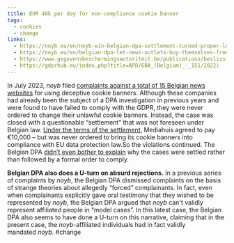 ```yaml
---
title: EUR 40k per day for non-compliance cookie banner
tags:
  - cookies
  - change
links:
  - https://noyb.eu/en/noyb-win-belgian-dpa-settlement-turned-proper-legal-orders-deceptive-cookie-banners
  - https://noyb.eu/en/belgian-dpa-let-news-outlets-buy-themselves-free-gdpr-compliance)
  - https://www.gegevensbeschermingsautoriteit.be/publications/beslissing-ten-gronde-nr.-154-2022.pdf)
  - https://gdprhub.eu/index.php?title=APD/GBA_(Belgium)_-_151/2022)
---
```

In July 2023, _noyb_ filed [complaints against a total of 15 Belgian news websites](https://noyb.eu/en/belgian-dpa-let-news-outlets-buy-themselves-free-gdpr-compliance) for using deceptive cookie banners. Although these companies had already been the subject of a DPA investigation in previous years and were found to have failed to comply with the GDPR, they were never ordered to change their unlawful cookie banners. Instead, the case was closed with a questionable “settlement” that was not foreseen under Belgian law. [Under the terms of the settlement](https://www.gegevensbeschermingsautoriteit.be/publications/beslissing-ten-gronde-nr.-154-2022.pdf), Mediahuis agreed to pay €10,000 – but was never ordered to bring its cookie banners into compliance with EU data protection law.So the violations continued. The Belgian DPA [didn’t even bother to explain](https://gdprhub.eu/index.php?title=APD/GBA_(Belgium)_-_151/2022) why the cases were settled rather than followed by a formal order to comply.

**Belgian DPA also does a U-turn on absurd rejections.** In a previous series of complaints by _noyb_, the Belgian DPA dismissed complaints on the basis of strange theories about allegedly “forced” complainants. In fact, even when complainants explicitly gave oral testimony that they wished to be represented by _noyb_, the Belgian DPA argued that _noyb_ can't validly represent affiliated people in “model cases”. In this latest case, the Belgian DPA also seems to have done a U-turn on this narrative, claiming that in the present case, the _noyb_-affiliated individuals had in fact validly mandated _noyb._ #change 
